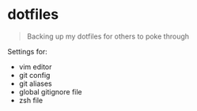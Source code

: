 # dotfiles

> Backing up my dotfiles for others to poke through

Settings for:

- vim editor
- git config
- git aliases
- global gitignore file
- zsh file
